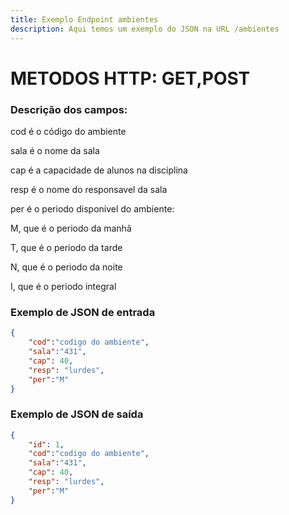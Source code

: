 ```yaml
---
title: Exemplo Endpoint ambientes
description: Aqui temos um exemplo do JSON na URL /ambientes 
---
```

# METODOS HTTP: GET,POST
### Descrição dos campos:

cod é o código do ambiente

sala é o nome da sala

cap é a capacidade de alunos na disciplina

resp é o nome do responsavel da sala

per é o periodo disponivel do ambiente:

M, que é o periodo da manhã 

T, que é o periodo da tarde 

N, que é o periodo da noite 

I, que é o periodo integral 

### Exemplo de JSON de entrada
```json    
{
    "cod":"codigo do ambiente",
    "sala":"431",
    "cap": 40,
    "resp": "lurdes",
    "per":"M"
}
```   
### Exemplo de JSON de saída
```json    
{
    "id": 1,
    "cod":"codigo do ambiente",
    "sala":"431",
    "cap": 40,
    "resp": "lurdes",
    "per":"M"
}
```    